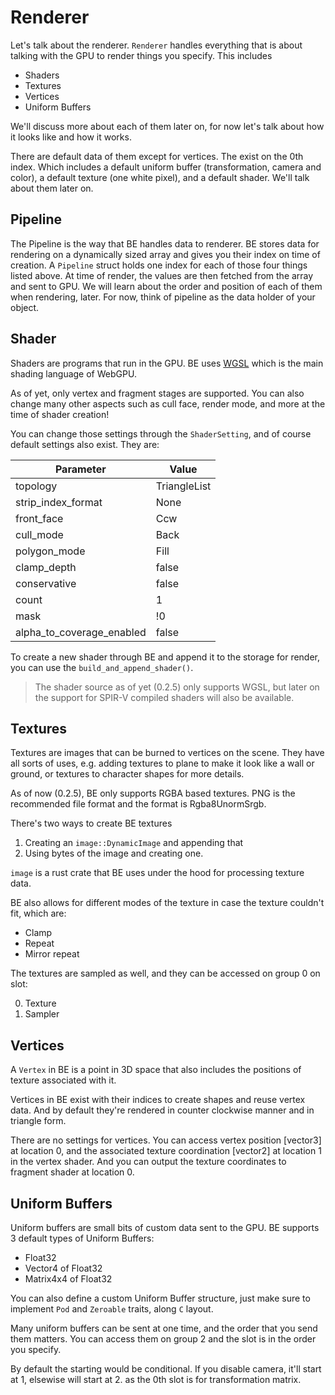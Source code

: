 # Renderer

Let's talk about the renderer. `Renderer` handles everything that is about talking with the GPU to render things you specify. This includes

* Shaders
* Textures
* Vertices
* Uniform Buffers
  
We'll discuss more about each of them later on, for now let's talk about how it looks like and how it works.

There are default data of them except for vertices. The exist on the 0th index. Which includes a default uniform buffer (transformation, camera and color), a default texture (one white pixel), and a default shader. We'll talk about them later on.

## Pipeline

The Pipeline is the way that BE handles data to renderer. BE stores data for rendering on a dynamically sized array and gives you their index on time of creation. A `Pipeline` struct holds one index for each of those four things listed above. At time of render, the values are then fetched from the array and sent to GPU. We will learn about the order and position of each of them when rendering, later. For now, think of pipeline as the data holder of your object.

## Shader

Shaders are programs that run in the GPU. BE uses [WGSL](https://www.w3.org/TR/WGSL/) which is the main shading language of WebGPU.

As of yet, only vertex and fragment stages are supported. You can also change many other aspects such as cull face, render mode, and more at the time of shader creation!

You can change those settings through the `ShaderSetting`, and of course default settings also exist. They are:

Parameter | Value
--------- | -----
topology | TriangleList
strip_index_format | None
front_face | Ccw
cull_mode | Back
polygon_mode | Fill
clamp_depth | false
conservative | false
count | 1
mask | !0
alpha_to_coverage_enabled | false

To create a new shader through BE and append it to the storage for render, you can use the `build_and_append_shader()`.

> The shader source as of yet (0.2.5) only supports WGSL, but later on the support for SPIR-V compiled shaders will also be available.

## Textures

Textures are images that can be burned to vertices on the scene. They have all sorts of uses, e.g. adding textures to plane to make it look like a wall or ground, or textures to character shapes for more details.

As of now (0.2.5), BE only supports RGBA based textures. PNG is the recommended file format and the format is Rgba8UnormSrgb.

There's two ways to create BE textures

1. Creating an `image::DynamicImage` and appending that
2. Using bytes of the image and creating one.

`image` is a rust crate that BE uses under the hood for processing texture data.

BE also allows for different modes of the texture in case the texture couldn't fit, which are:

* Clamp
* Repeat
* Mirror repeat

The textures are sampled as well, and they can be accessed on group 0 on slot:

0. Texture
1. Sampler

## Vertices

A `Vertex` in BE is a point in 3D space that also includes the positions of texture associated with it.

Vertices in BE exist with their indices to create shapes and reuse vertex data. And by default they're rendered in counter clockwise manner and in triangle form.

There are no settings for vertices. You can access vertex position [vector3] at location 0, and the associated texture coordination [vector2] at location 1 in the vertex shader. And you can output the texture coordinates to fragment shader at location 0.

## Uniform Buffers

Uniform buffers are small bits of custom data sent to the GPU. BE supports 3 default types of Uniform Buffers:

* Float32
* Vector4 of Float32
* Matrix4x4 of Float32

You can also define a custom Uniform Buffer structure, just make sure to implement `Pod` and `Zeroable` traits, along `C` layout.

Many uniform buffers can be sent at one time, and the order that you send them matters. You can access them on group 2 and the slot is in the order you specify.

By default the starting would be conditional. If you disable camera, it'll start at 1, elsewise will start at 2. as the 0th slot is for transformation matrix.
